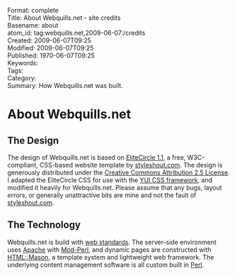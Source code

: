 Format: complete  
Title: About Webquills.net - site credits  
Basename: about  
atom_id: tag:webquills.net,2009-06-07:/credits  
Created: 2009-06-07T09:25  
Modified: 2009-06-07T09:25  
Published: 1970-06-07T09:25  
Keywords:   
Tags:   
Category:   
Summary: How Webquills.net was built.  

# About Webquills.net

## The Design
The design of Webquills.net is based on <a href="http://www.styleshout.com/templates/preview/EliteCircle1-1/index.html">EliteCircle 1.1</a>, 
a free, W3C-compliant, CSS-based website template by
<a href="http://www.styleshout.com/">styleshout.com</a>. The design is generously
distributed under the <a rel="license" href="http://creativecommons.org/licenses/by/2.5/">
Creative Commons Attribution 2.5  License</a>. I adapted the EliteCircle CSS for use
with the [YUI CSS framework](http://developer.yahoo.com/yui/grids/), and modified it heavily
for Webquills.net. Please assume that any bugs, layout errors, or generally unattractive
bits are mine and not the fault of <a href="http://www.styleshout.com/">styleshout.com</a>.

## The Technology
Webquills.net is build with [web standards](http://www.webstandards.org/). The server-side 
environment uses [Apache](http://httpd.apache.org) with [Mod-Perl](http://perl.apache.org),
and dynamic pages are constructed with [HTML::Mason](http://masonhq.com), a template system
and lightweight web framework. The underlying content management software is all custom 
built in [Perl](http://www.perl.org).
